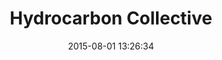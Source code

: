 ---
layout: work
title: 'Hydrocarbon Collective'
categories: work
date: 2015-08-01 13:26:34
type: 'Mobile UI/UX design'
thumbnail: 'images/thumbs/cleartune.jpg'
permalink: /work/cleartune
hero: 'http://placekitten.com/1200/1000' 
color: '#EC3B59'
---